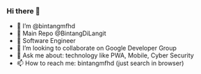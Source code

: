 
### Hi there 👋
- 👋 I’m @bintangmfhd
- 🔭 Main Repo @BintangDiLangit
- 🌱 Software Engineer
- 👯 I’m looking to collaborate on Google Developer Group
- 💬 Ask me about: technology like PWA, Mobile, Cyber Security
- 📫 How to reach me: bintangmfhd (just search in browser)

